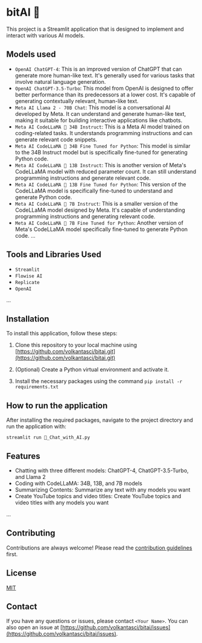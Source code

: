 # bitAI 🤖

This project is a Streamlit application that is designed to implement and interact with various AI models.

## Models used

- `OpenAI ChatGPT-4`: This is an improved version of ChatGPT that can generate more human-like text. It's generally used for various tasks that involve natural language generation.
- `OpenAI ChatGPT-3.5-Turbo`: This model from OpenAI is designed to offer better performance than its predecessors at a lower cost. It's capable of generating contextually relevant, human-like text.
- `Meta AI Llama 2 - 70B Chat`: This model is a conversational AI developed by Meta. It can understand and generate human-like text, making it suitable for building interactive applications like chatbots.
- `Meta AI CodeLLaMA 🦙 34B Instruct`: This is a Meta AI model trained on coding-related tasks. It understands programming instructions and can generate relevant code snippets.
- `Meta AI CodeLLaMA 🦙 34B Fine Tuned for Python`: This model is similar to the 34B Instruct model but is specifically fine-tuned for generating Python code.
- `Meta AI CodeLLaMA 🦙 13B Instruct`: This is another version of Meta's CodeLLaMA model with reduced parameter count. It can still understand programming instructions and generate relevant code.
- `Meta AI CodeLLaMA 🦙 13B Fine Tuned for Python`: This version of the CodeLLaMA model is specifically fine-tuned to understand and generate Python code.
- `Meta AI CodeLLaMA 🦙 7B Instruct`: This is a smaller version of the CodeLLaMA model designed by Meta. It's capable of understanding programming instructions and generating relevant code.
- `Meta AI CodeLLaMA 🦙 7B Fine Tuned for Python`: Another version of Meta's CodeLLaMA model specifically fine-tuned to generate Python code.
...

## Tools and Libraries Used

- `Streamlit`
- `Flowise AI`
- `Replicate`
- `OpenAI`

...

## Installation

To install this application, follow these steps:

1. Clone this repository to your local machine
   using [https://github.com/volkantasci/bitai.git](https://github.com/volkantasci/bitai.git)

2. (Optional) Create a Python virtual environment and activate it.

3. Install the necessary packages using the command `pip install -r requirements.txt`

## How to run the application

After installing the required packages, navigate to the project directory and run the application with:

`streamlit run 💬_Chat_with_AI.py`

## Features

- Chatting with three different models: ChatGPT-4, ChatGPT-3.5-Turbo, and Llama 2
- Coding with CodeLLaMA: 34B, 13B, and 7B models
- Summarizing Contents: Summarize any text with any models you want
- Create YouTube topics and video titles: Create YouTube topics and video titles with any models you want

...

## Contributing

Contributions are always welcome! Please read the [contribution guidelines](CONTRIBUTING.md) first.

## License

[MIT](LICENSE)

## Contact

If you have any questions or issues, please contact `<Your Name>`. You can also open an issue
at [https://github.com/volkantasci/bitai/issues](https://github.com/volkantasci/bitai/issues).
